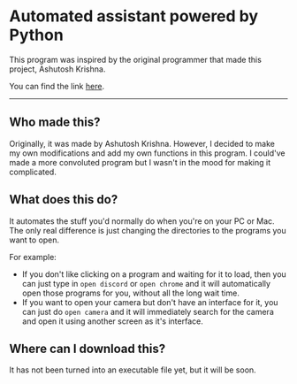# Automated assistant powered by Python

This program was inspired by the original programmer
that made this project, Ashutosh Krishna.

You can find the link [here](https://www.freecodecamp.org/news/python-project-how-to-build-your-own-jarvis-using-python/).

---

## Who made this?

Originally, it was made by Ashutosh Krishna.
However, I decided to make my own
modifications and add my own functions in this program.
I could've made a more convoluted program but 
I wasn't in the mood for making it complicated.

## What does this do? 

It automates the stuff you'd normally do when you're 
on your PC or Mac. The only real difference is
just changing the directories to the programs
you want to open.

For example: 
 - If you don't like clicking on a program and waiting
for it to load, then you can just type in  `open discord`
or  `open chrome` and it will automatically open those programs
for you, without all the long wait time.
 - If you want to open your camera but don't have
an interface for it, you can just do `open camera`
and it will immediately search for the camera and open it
using another screen as it's interface.

## Where can I download this?

It has not been turned into an executable
file yet, but it will be soon. 
